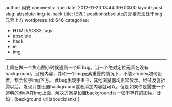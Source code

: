 author: 阿安
comments: true
date: 2012-11-23 13:44:39+00:00
layout: post
slug: absolute-img-ie-hack
title: IE坑：position:absolute的元素无法处于img元素上方
wordpress_id: 646
categories:
- HTML5/CSS3
tags:
- absolute
- hack
- ie
- img
---

上周在做一个焦点图小时候遇到一个IE bug。当一个绝对定位元素在没有background，没有内容，并和一个img元素重叠的情况下，不管z-index如何设置，都会位于img下方。 此bug出现于IE中，其他浏览器均正常显示。经过反复折腾以后，发现只要设置background或者添加内容就可以。但是如果你是需要一个透明的div浮在img上面，解决方案是设置background为一张不存在的图片。比如：{background:url(about:blank);}
